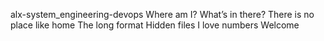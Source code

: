 alx-system_engineering-devops
Where am I?
What’s in there?
There is no place like home
The long format
Hidden files
I love numbers
Welcome
